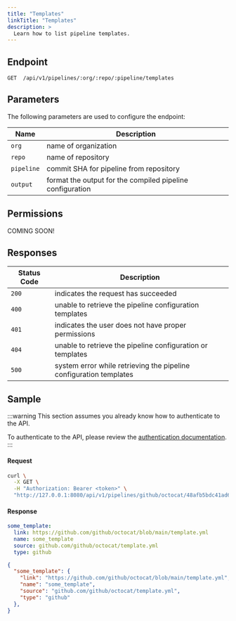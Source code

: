 ```yaml
---
title: "Templates"
linkTitle: "Templates"
description: >
  Learn how to list pipeline templates.
---
```


## Endpoint

```
GET  /api/v1/pipelines/:org/:repo/:pipeline/templates
```

## Parameters

The following parameters are used to configure the endpoint:

| Name       | Description                                               |
|------------|-----------------------------------------------------------|
| `org`      | name of organization                                      |
| `repo`     | name of repository                                        |
| `pipeline` | commit SHA for pipeline from repository                   |
| `output`   | format the output for the compiled pipeline configuration |

## Permissions

COMING SOON!

## Responses

| Status Code | Description                                                        |
| ----------- |--------------------------------------------------------------------|
| `200`       | indicates the request has succeeded                                |
| `400`       | unable to retrieve the pipeline configuration templates            |
| `401`       | indicates the user does not have proper permissions                |
| `404`       | unable to retrieve the pipeline configuration or templates         |
| `500`       | system error while retrieving the pipeline configuration templates |

## Sample

:::warning
This section assumes you already know how to authenticate to the API.

To authenticate to the API, please review the [authentication documentation](/docs/reference/api/authentication.md).
:::

#### Request

```sh
curl \
  -X GET \
  -H "Authorization: Bearer <token>" \
  "http://127.0.0.1:8080/api/v1/pipelines/github/octocat/48afb5bdc41ad69bf22588491333f7cf71135163/templates"
```

#### Response

```yaml
some_template:
  link: https://github.com/github/octocat/blob/main/template.yml
  name: some_template
  source: github.com/github/octocat/template.yml
  type: github
```

```json
{
  "some_template": {
    "link": "https://github.com/github/octocat/blob/main/template.yml",
    "name": "some_template",
    "source": "github.com/github/octocat/template.yml",
    "type": "github"
  },
}
```